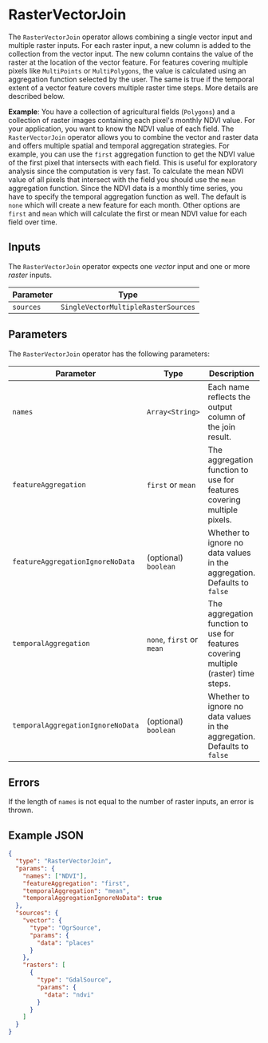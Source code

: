 # RasterVectorJoin

The `RasterVectorJoin` operator allows combining a single vector input and multiple raster inputs.
For each raster input, a new column is added to the collection from the vector input.
The new column contains the value of the raster at the location of the vector feature.
For features covering multiple pixels like `MultiPoints` or `MultiPolygons`, the value is calculated using an aggregation function selected by the user.
The same is true if the temporal extent of a vector feature covers multiple raster time steps.
More details are described below.

**Example**:
You have a collection of agricultural fields (`Polygons`) and a collection of raster images containing each pixel's monthly NDVI value.
For your application, you want to know the NDVI value of each field.
The `RasterVectorJoin` operator allows you to combine the vector and raster data and offers multiple spatial and temporal aggregation strategies.
For example, you can use the `first` aggregation function to get the NDVI value of the first pixel that intersects with each field.
This is useful for exploratory analysis since the computation is very fast.
To calculate the mean NDVI value of all pixels that intersect with the field you should use the `mean` aggregation function.
Since the NDVI data is a monthly time series, you have to specify the temporal aggregation function as well.
The default is `none` which will create a new feature for each month.
Other options are `first` and `mean` which will calculate the first or mean NDVI value for each field over time.

## Inputs

The `RasterVectorJoin` operator expects one _vector_ input and one or more _raster_ inputs.

| Parameter | Type                                |
| --------- | ----------------------------------- |
| `sources` | `SingleVectorMultipleRasterSources` |

## Parameters

The `RasterVectorJoin` operator has the following parameters:

| Parameter                         | Type                      | Description                                                                         | Example Value                      |
| --------------------------------- | ------------------------- | ----------------------------------------------------------------------------------- | ---------------------------------- |
| `names`                           | `Array<String>`           | Each name reflects the output column of the join result.                            | <pre>"["NDVI", "Elevation"]"</pre> |
| `featureAggregation`              | `first` or `mean`         | The aggregation function to use for features covering multiple pixels.              | <pre>"first"</pre>                 |
| `featureAggregationIgnoreNoData`  | (optional) `boolean`      | Whether to ignore no data values in the aggregation. Defaults to `false`            | <pre>false</pre>                   |
| `temporalAggregation`             | `none`, `first` or `mean` | The aggregation function to use for features covering multiple (raster) time steps. | <pre>"none"</pre>                  |
| `temporalAggregationIgnoreNoData` | (optional) `boolean`      | Whether to ignore no data values in the aggregation. Defaults to `false`            | <pre>false</pre>                   |

## Errors

If the length of `names` is not equal to the number of raster inputs, an error is thrown.

## Example JSON

```json
{
  "type": "RasterVectorJoin",
  "params": {
    "names": ["NDVI"],
    "featureAggregation": "first",
    "temporalAggregation": "mean",
    "temporalAggregationIgnoreNoData": true
  },
  "sources": {
    "vector": {
      "type": "OgrSource",
      "params": {
        "data": "places"
      }
    },
    "rasters": [
      {
        "type": "GdalSource",
        "params": {
          "data": "ndvi"
        }
      }
    ]
  }
}
```
